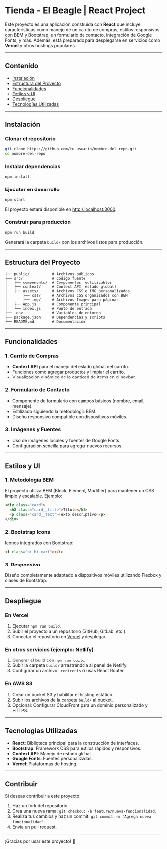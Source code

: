 # Tienda - El Beagle | React Project

Este proyecto es una aplicación construida con **React** que incluye características como manejo de un carrito de compras, estilos responsivos con BEM y Bootstrap, un formulario de contacto, integración de Google Fonts, y más. Además, está preparado para desplegarse en servicios como **Vercel** y otros hostings populares.

---

## **Contenido**
- [Instalación](#instalación)
- [Estructura del Proyecto](#estructura-del-proyecto)
- [Funcionalidades](#funcionalidades)
- [Estilos y UI](#estilos-y-ui)
- [Despliegue](#despliegue)
- [Tecnologías Utilizadas](#tecnologías-utilizadas)

---

## **Instalación**

### Clonar el repositorio
```bash
git clone https://github.com/tu-usuario/nombre-del-repo.git
cd nombre-del-repo
```

### Instalar dependencias
```bash
npm install
```

### Ejecutar en desarrollo
```bash
npm start
```
El proyecto estará disponible en [http://localhost:3000](http://localhost:3000).

### Construir para producción
```bash
npm run build
```
Generará la carpeta `build/` con los archivos listos para producción.

---

## **Estructura del Proyecto**

```
├── public/          # Archivos públicos
├── src/             # Código fuente
│   ├── components/  # Componentes reutilizables
│   ├── context/     # Context API (estado global)
│   ├── assets/      # Archivos CSS e IMG personalizados
│       ├── css/     # Archivos CSS organizados con BEM
│       ├── img/     # Archivos Images para páginas
│   ├── App.js       # Componente principal
│   └── index.js     # Punto de entrada
├── .env             # Variables de entorno
├── package.json     # Dependencias y scripts
└── README.md        # Documentación
```

---

## **Funcionalidades**

### 1. **Carrito de Compras**
- **Context API** para el manejo del estado global del carrito.
- Funciones como agregar productos y limpiar el carrito.
- Visualización dinámica de la cantidad de ítems en el navbar.

### 2. **Formulario de Contacto**
- Componente de formulario con campos básicos (nombre, email, mensaje).
- Estilizado siguiendo la metodología BEM.
- Diseño responsivo compatible con dispositivos móviles.

### 3. **Imágenes y Fuentes**
- Uso de imágenes locales y fuentes de Google Fonts.
- Configuración sencilla para agregar nuevos recursos.

---

## **Estilos y UI**

### 1. **Metodología BEM**
El proyecto utiliza BEM (Block, Element, Modifier) para mantener un CSS limpio y escalable.
Ejemplo:
```html
<div class="card">
  <h2 class="card__title">Título</h2>
  <p class="card__text">Texto descriptivo</p>
</div>
```

### 2. **Bootstrap Icons**
Iconos integrados con Bootstrap:
```html
<i class="bi bi-cart"></i>
```

### 3. **Responsivo**
Diseño completamente adaptado a dispositivos móviles utilizando Flexbox y clases de Bootstrap.

---

## **Despliegue**

### **En Vercel**
1. Ejecutar `npm run build`.
2. Subir el proyecto a un repositorio (GitHub, GitLab, etc.).
3. Conectar el repositorio en [Vercel](https://vercel.com/) y desplegar.

### **En otros servicios (ejemplo: Netlify)**
1. Generar el build con `npm run build`.
2. Subir la carpeta `build/` arrastrándola al panel de Netlify.
3. Configurar un archivo `_redirects` si usas React Router.

### **En AWS S3**
1. Crear un bucket S3 y habilitar el hosting estático.
2. Subir los archivos de la carpeta `build/` al bucket.
3. Opcional: Configurar CloudFront para un dominio personalizado y HTTPS.

---

## **Tecnologías Utilizadas**
- **React**: Biblioteca principal para la construcción de interfaces.
- **Bootstrap**: Framework CSS para estilos rápidos y responsivos.
- **Context API**: Manejo de estado global.
- **Google Fonts**: Fuentes personalizadas.
- **Vercel**: Plataformas de hosting.

---

## **Contribuir**
Si deseas contribuir a este proyecto:
1. Haz un fork del repositorio.
2. Crea una nueva rama: `git checkout -b feature/nueva-funcionalidad`.
3. Realiza tus cambios y haz un commit: `git commit -m 'Agrega nueva funcionalidad'`.
4. Envía un pull request.

---

¡Gracias por usar este proyecto! 🎉
